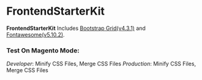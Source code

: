 # FrontendStarterKit

**FrontendStarterKit** Includes [Bootstrap Grid(v4.3.1)](https://getbootstrap.com/) and [Fontawesome(v5.10.2)](https://fontawesome.com/).

### Test On Magento Mode:

*Developer*: Minify CSS Files, Merge CSS Files
*Production*: Minify CSS Files, Merge CSS Files
